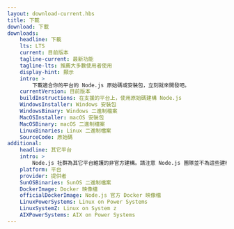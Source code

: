 ```yaml
---
layout: download-current.hbs
title: 下載
download: 下載
downloads:
    headline: 下載
    lts: LTS
    current: 目前版本
    tagline-current: 最新功能
    tagline-lts: 推薦大多數使用者使用
    display-hint: 顯示
    intro: >
        下載適合你的平台的 Node.js 原始碼或安裝包，立刻就來開發吧。
    currentVersion: 目前版本
    buildInstructions: 在支援的平台上，使用原始碼建構 Node.js
    WindowsInstaller: Windows 安裝包
    WindowsBinary: Windows 二進制檔案
    MacOSInstaller: macOS 安裝包
    MacOSBinary: macOS 二進制檔案
    LinuxBinaries: Linux 二進制檔案
    SourceCode: 原始碼
additional:
    headline: 其它平台
    intro: >
        Node.js 社群為其它平台維護的非官方建構。請注意 Node.js 團隊並不為這些建構提供技術支援且其可能與現行 Node.js 版本不一致。
    platform: 平台
    provider: 提供者
    SunOSBinaries: SunOS 二進制檔案
    DockerImage: Docker 映像檔
    officialDockerImage: Node.js 官方 Docker 映像檔
    LinuxPowerSystems: Linux on Power Systems
    LinuxSystemZ: Linux on System z
    AIXPowerSystems: AIX on Power Systems
---
```

